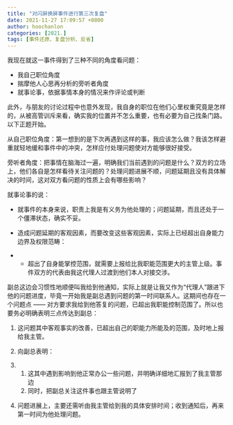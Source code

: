 ```yaml
---
title: "对闪屏换屏事件进行第三次复盘"
date: 2021-11-27 17:09:57 +0800
author: hoochanlon
categories: [2021.]
tags: [事件还原、复盘分析、反省]
---
```


我现在就这一事件得到了三种不同的角度看问题：

* 我自己职位角度
* 揣摩他人心思再分析的旁听者角度
* 就事论事，依据事情本身的情况来作评论或判断

此外，与朋友的讨论过程中也意外发现，我自身的职位在他们心里权重究竟是怎样的，从被高管训斥来看，确实我的位置并不怎么重要，也有必要为自己找条门路。以下正题开始。

<!-- more -->

从自己职位角度：第一想到的是下次再遇到这样的事，我应该怎么做？我该怎样避重就轻地缓和事件中的冲突，怎样应付处理问题使对方能够很好接受。

旁听者角度：把事情在脑海过一遍，明确我们当前遇到的问题是什么？双方的立场上，他们各自是怎样看待关注问题的？处理问题进展不顺，问题延期且没有具体解决的时间，这对双方看问题的性质上会有哪些影响？

就事论事的说： 

- 就事件的本身来说，职责上我是有义务为他处理的；问题延期，而且还处于一个僵滞状态，确实不妥。

- 造成问题延期的客观因素，而要改变这些客观因素，实际上已经超出自身能力边界及权限范畴：

- - 超出了自身能掌控范围，就需要上报给比我职能范围更大的主管上级。事件双方的代表由我这代理人过渡到他们本人对接交涉。

副总这边会习惯性地顺便叫我给到他通知，实际上就是让我又作为“代理人”跟进下他的问题进度，毕竟一开始我是副总遇到问题的第一时间联系人。这期间也存在一个问题点 —— 对方要求我给到他答复的问题，已超出我职能控制范围了。所以也要务必明确表明三点传达到副总：

1. 这问题其中客观事实的改善，已超出自己的职能力所能及的范围，及时地上报给我主管。

2. 向副总表明：

3. 1. 这其中遇到影响到他正常办公一些问题，并明确详细地汇报到了我主管那边
   2. 同时，把副总关注这件事也跟主管说明了

4. 问题进展上，主要还需听由我主管给到我的具体安排时间；收到通知后，再来第一时间为他处理问题。
